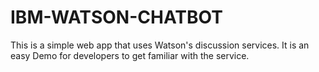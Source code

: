 # IBM-WATSON-CHATBOT
This is a simple web app that uses Watson's discussion services. It is an easy Demo for developers to get familiar with the service. 
